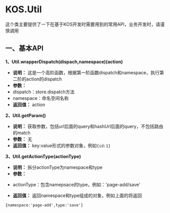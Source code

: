 # KOS.Util

这个类主要提供了一下在基于KOS开发时需要用到的常用API，业务开发时，请谨慎调用

## 一、基本API

**1、Util.wrapperDispatch(dispach,namespace)(action)**

* **说明：** 这是一个高阶函数，根据第一阶函数dispatch和namespace，执行第二阶的action的dispatch
* **参数：**
 * dispatch：store.dispatch方法
 * namespace：命名空间名称
* **返回值：** action

**2、Util.getParam()**

* **说明：** 获取参数，包括url后面的query和hashUrl后面的query，不包括路由的match
* **参数：** 无
* **返回值：** key:value形式的参数对象，例如`{id:1}`

**3、Util.getActionType(actionType)**

* **说明：** 拆分actionType为namespace和type
* **参数：**
 + actionType：包含namepsace的type，例如：'page-add/save'
* **返回值：** 返回namespace和type组成的对象，例如上面的将返回 

`{namespace:'page-add',type:'save'}`
